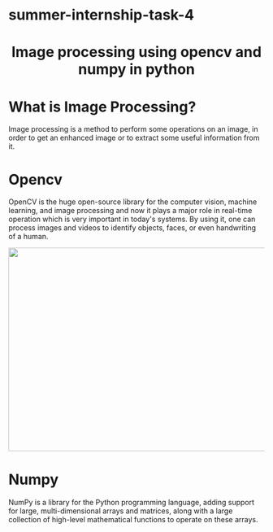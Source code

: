 # summer-internship-task-4
<p align="center">
             <center> <h1> Image processing using opencv and numpy in python  </h1> </center>
</p>

# What is Image Processing?
Image processing is a method to perform some operations on an image, in order to get an enhanced image or to extract some useful information from it.

# Opencv
OpenCV is the huge open-source library for the computer vision, machine learning, and image processing and now it plays a major role in real-time operation which is very important in today's systems. By using it, one can process images and videos to identify objects, faces, or even handwriting of a human.

<p align="center">
  <img width="900" height="400" src="https://www.google.com/url?sa=i&url=https%3A%2F%2Fstackoverflow.com%2Fquestions%2F45613544%2Fpython-opencv-cannot-change-pixel-value-of-a-picture&psig=AOvVaw1KStQpUujIMTPV3js2UQxH&ust=1623368046998000&source=images&cd=vfe&ved=0CAIQjRxqFwoTCNCA6rDbi_ECFQAAAAAdAAAAABAO">
</p>

# Numpy
NumPy is a library for the Python programming language, adding support for large, multi-dimensional arrays and matrices, along with a large collection of high-level mathematical functions to operate on these arrays.



